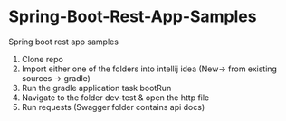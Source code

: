 # Spring-Boot-Rest-App-Samples
Spring boot rest app samples

1. Clone repo
2. Import either one of the folders into intellij idea (New-> from existing sources -> gradle)
3. Run the gradle application task bootRun
4. Navigate to the folder dev-test & open the http file
5. Run requests (Swagger folder contains api docs)
